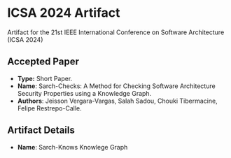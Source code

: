 # ICSA 2024 Artifact

Artifact for the 21st IEEE International Conference on Software Architecture (ICSA 2024)

## Accepted Paper

- **Type:** Short Paper.
- **Name**: Sarch-Checks: A Method for Checking Software Architecture Security Properties using a Knowledge Graph.
- **Authors**: Jeisson Vergara-Vargas, Salah Sadou, Chouki Tibermacine, Felipe Restrepo-Calle.

## Artifact Details

- **Name**: Sarch-Knows Knowlege Graph